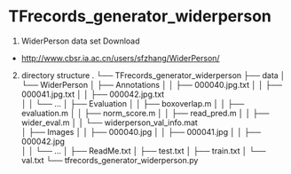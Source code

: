 # TFrecords_generator_widerperson

1. WiderPerson data set Download 
 + <http://www.cbsr.ia.ac.cn/users/sfzhang/WiderPerson/>

2. directory structure
.
└── TFrecords_generator_widerperson
    ├── data
    │    └── WiderPerson
    │        ├── Annotations
    │        │   ├── 000040.jpg.txt
    │        │   ├── 000041.jpg.txt
    │        │   ├── 000042.jpg.txt    
    │        │   └── ...
    │        ├── Evaluation
    │        │   ├── boxoverlap.m
    │        │   ├── evaluation.m
    │        │   ├── norm_score.m
    │        │   ├── read_pred.m
    │        │   ├── wider_eval.m
    │        │   └── widerperson_val_info.mat    
    │        ├── Images
    │        │   ├── 000040.jpg
    │        │   ├── 000041.jpg
    │        │   ├── 000042.jpg    
    │        │   └── ...
    │        ├── ReadMe.txt
    │        ├── test.txt
    │        ├── train.txt
    │        └── val.txt
    └── tfrecords_generator_widerperson.py
